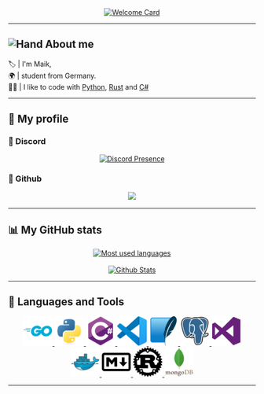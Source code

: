 <div align="center">
    <a href="https://github.com/Miko0187">
        <img src="https://github.com/Miko0187/Miko0187/blob/main/Assets/header.png?raw=true" alt="Welcome Card">
    </a>
</div>

***

## <img src="https://github.com/Miko0187/Miko0187/blob/main/Assets/hand.gif?raw=true" alt="Hand" width="25px"> About me

🏷️ | I'm Maik,\
🌍 | student from Germany.\
👨‍💻 | I like to code with [Python](https://www.python.org/), [Rust](https://www.rust-lang.org/) and [C#](https://learn.microsoft.com/dotnet/csharp/)

***

## 👀 My profile
### 💬 Discord
<div align="center">
    <a href="https://discord.com/users/748985630410932290">
        <img src="https://lanyard-profile-readme.vercel.app/api/748985630410932290" alt="Discord Presence" title="Discord Presence">
    </a>
</div>

### 🔨 Github

<div align="center">
    <a href="https://github.com/Miko0187">
        <img src="https://komarev.com/ghpvc/?username=Miko0187&color=green&style=for-the-badge">
    </a>
</div>

***

## 📊 My GitHub stats

<div align="center">
    <a href="https://github.com/Miko0187?tab=repositories">
        <img src="https://github-readme-stats.vercel.app/api/top-langs/?username=Miko0187&layout=compact&theme=tokyonight&count_private=true" alt="Most used languages" title="Most used languages"/>
    </a>
    </br>
    </br>
    <a href="https://github.com/Miko0187">
        <img src="https://github-readme-stats.vercel.app/api?username=Miko0187&theme=tokyonight&count_private=true" alt="Github Stats" title="Github Stats">
    </a>
</div>

***

## 📜 Languages and Tools

<div align="center">
    <a href="https://go.dev/">
        <img src="https://github.com/devicons/devicon/blob/master/icons/go/go-original-wordmark.svg?raw=true" alt="Go" width="60px" title="Go"/>
    </a>
    <a href="https://www.python.org/">
        <img src="https://github.com/devicons/devicon/blob/master/icons/python/python-original.svg?raw=true" alt="Python" width="60px" title="Python">
    </a>
    <a href="https://learn.microsoft.com/dotnet/csharp/">
        <img src="https://github.com/devicons/devicon/blob/master/icons/csharp/csharp-original.svg?raw=true" alt="CSharp" width="60px" title="CSharp">
    </a>
    <a href="https://code.visualstudio.com/">
        <img src="https://github.com/devicons/devicon/blob/master/icons/vscode/vscode-original.svg?raw=true" alt="VS Code" width="60px" title="VS Code">
    </a>
    <a href="https://sqlite.org/">
        <img src="https://github.com/devicons/devicon/raw/master/icons/sqlite/sqlite-original.svg?raw=true" alt="SQLite" width="60px" title="SQLite">
    </a>
    <a href="https://www.postgresql.org/">
        <img src="https://github.com/devicons/devicon/blob/master/icons/postgresql/postgresql-original.svg?raw=true" alt="Postgresql" width="60px" title="Postgresql"/>
    </a>
    <a href="https://visualstudio.microsoft.com/">
        <img src="https://github.com/devicons/devicon/blob/master/icons/visualstudio/visualstudio-plain.svg?raw=true" alt="Visual Studio" width="60px" title="Visual Studio">
    </a>
    <a href="https://www.docker.com/">
        <img src="https://github.com/devicons/devicon/blob/master/icons/docker/docker-original.svg?raw=true" alt="Docker" width="60px" title="Docker">
    </a>
    <a href="https://www.markdownguide.org/">
        <img src="https://github.com/devicons/devicon/blob/master/icons/markdown/markdown-original.svg?raw=true" alt="Markdown" width="60px" title="Markdown">
    </a>
    <a href="https://www.rust-lang.org/">
        <img src="https://github.com/devicons/devicon/blob/master/icons/rust/rust-plain.svg?raw=true" alt="Rust" width="60px" title="Rust">
    </a>
    <a href="https://www.mongodb.com/">
        <img src="https://github.com/devicons/devicon/blob/master/icons/mongodb/mongodb-original-wordmark.svg?raw=true" alt="MongoDB" width="60px"title="MongoDB">
    </a>
</div>

***
